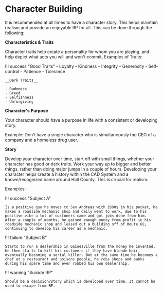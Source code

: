 # Character Building

It is recommended at all times to have a character story. This helps maintain realism and provide an enjoyable RP for all. This can be done through the following:

__Characteristics & Traits__

Character traits help create a personality for whom you are playing, and help depict what acts you will and won't commit, Examples of Traits:

!!! success "Good Traits"
    - Loyalty
    - Kindness
    - Integrity
    - Generosity
    - Self-control
    - Patience
    - Tolerance

    __Dark Traits__
   
    - Rudeness
    - Greed
    - Selfishness
    - Unforgiving

__Character's Purpose__

Your character should have a purpose in life with a consistent or developing story.

Example: Don't have a single character who is simultaneously the CEO of a company and a homeless drug user.

__Story__

Develop your character over time, start off with small things, whether your character has good or dark traits. Work your way up to bigger and better things, rather than doing major jumps in a couple of hours. Developing your character helps create a history within the CAD System and a known/recognized name around Hall County. This is crucial for realism. 

Examples:

!!! success "Subject A"

    Is a positive guy he moves to San Andreas with 1000$ in his pocket, he makes a roadside mechanic shop and daily went to work, due to his positive vibe a lot of customers came and got jobs done from him. After a couple of months, he gained enough money from profit in his roadside mechanic shop and leased out a building off of Route 68, continuing to develop his career as a mechanic.

!!! failure "Subject B"

    Starts to run a dealership in Gainesville from the money he invented, he then starts to kill his customers if they have blonde hair, eventually becoming a serial killer. But at the same time he becomes a chef at a restaurant and poisons people, he robs shops and banks during his spare time and even robbed his own dealership.

!!! warning "Suicide RP"

    Should be a decision/story which is developed over time. It cannot be used to escape from RP.